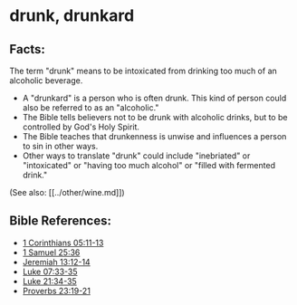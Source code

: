 # drunk, drunkard #

## Facts: ##

The term "drunk" means to be intoxicated from drinking too much of an alcoholic beverage.

* A "drunkard" is a person who is often drunk. This kind of person could also be referred to as an "alcoholic."
* The Bible tells believers not to be drunk with alcoholic drinks, but to be controlled by God's Holy Spirit.
* The Bible teaches that drunkenness is unwise and influences a person to sin in other ways.
* Other ways to translate "drunk" could include "inebriated" or "intoxicated" or "having too much alcohol" or "filled with fermented drink."

(See also: [[../other/wine.md]])

## Bible References: ##

* [1 Corinthians 05:11-13](en/tn/1co/help/05/11)
* [1 Samuel 25:36](en/tn/1sa/help/25/36)
* [Jeremiah 13:12-14](en/tn/jer/help/13/12)
* [Luke 07:33-35](en/tn/luk/help/07/33)
* [Luke 21:34-35](en/tn/luk/help/21/34)
* [Proverbs 23:19-21](en/tn/pro/help/23/19)